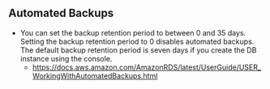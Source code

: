 ## Automated Backups 
- You can set the backup retention period to between 0 and 35 days. Setting the backup retention period to 0 disables automated backups. The default backup retention period is seven days if you create the DB instance using the console.
  - https://docs.aws.amazon.com/AmazonRDS/latest/UserGuide/USER_WorkingWithAutomatedBackups.html
